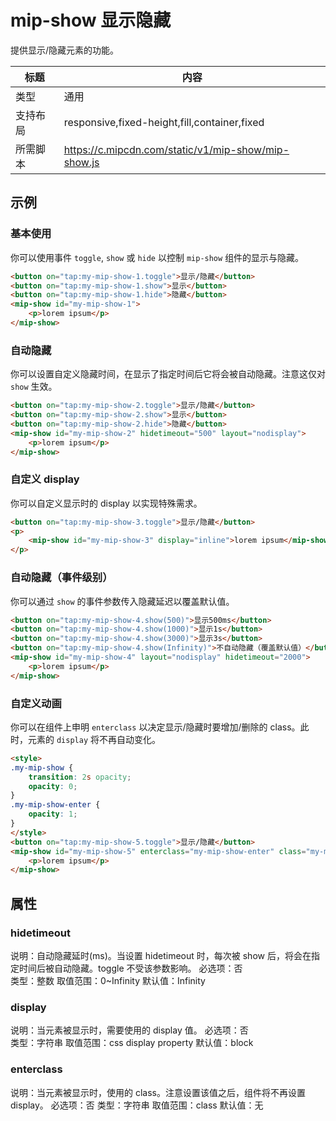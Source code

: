 # mip-show 显示隐藏

提供显示/隐藏元素的功能。

标题|内容
----|----
类型|通用
支持布局|responsive,fixed-height,fill,container,fixed
所需脚本|https://c.mipcdn.com/static/v1/mip-show/mip-show.js

## 示例

### 基本使用

你可以使用事件 `toggle`, `show` 或 `hide` 以控制 `mip-show` 组件的显示与隐藏。

```html
<button on="tap:my-mip-show-1.toggle">显示/隐藏</button>
<button on="tap:my-mip-show-1.show">显示</button>
<button on="tap:my-mip-show-1.hide">隐藏</button>
<mip-show id="my-mip-show-1">
    <p>lorem ipsum</p>
</mip-show>
```

### 自动隐藏

你可以设置自定义隐藏时间，在显示了指定时间后它将会被自动隐藏。注意这仅对 `show` 生效。

```html
<button on="tap:my-mip-show-2.toggle">显示/隐藏</button>
<button on="tap:my-mip-show-2.show">显示</button>
<button on="tap:my-mip-show-2.hide">隐藏</button>
<mip-show id="my-mip-show-2" hidetimeout="500" layout="nodisplay">
    <p>lorem ipsum</p>
</mip-show>
```

### 自定义 display

你可以自定义显示时的 display 以实现特殊需求。

```html
<button on="tap:my-mip-show-3.toggle">显示/隐藏</button>
<p>
    <mip-show id="my-mip-show-3" display="inline">lorem ipsum</mip-show> dolor sit amet
</p>
```

### 自动隐藏（事件级别）

你可以通过 `show` 的事件参数传入隐藏延迟以覆盖默认值。

```html
<button on="tap:my-mip-show-4.show(500)">显示500ms</button>
<button on="tap:my-mip-show-4.show(1000)">显示1s</button>
<button on="tap:my-mip-show-4.show(3000)">显示3s</button>
<button on="tap:my-mip-show-4.show(Infinity)">不自动隐藏（覆盖默认值）</button>
<mip-show id="my-mip-show-4" layout="nodisplay" hidetimeout="2000">
    <p>lorem ipsum</p>
</mip-show>
```

### 自定义动画

你可以在组件上申明 `enterclass` 以决定显示/隐藏时要增加/删除的 class。此时，元素的 `display` 将不再自动变化。

```html
<style>
.my-mip-show {
    transition: 2s opacity;
    opacity: 0;
}
.my-mip-show-enter {
    opacity: 1;
}
</style>
<button on="tap:my-mip-show-5.toggle">显示/隐藏</button>
<mip-show id="my-mip-show-5" enterclass="my-mip-show-enter" class="my-mip-show">
    <p>lorem ipsum</p>
</mip-show>
```

## 属性

### hidetimeout

说明：自动隐藏延时(ms)。当设置 hidetimeout 时，每次被 show 后，将会在指定时间后被自动隐藏。toggle 不受该参数影响。
必选项：否  
类型：整数
取值范围：0~Infinity
默认值：Infinity

### display

说明：当元素被显示时，需要使用的 display 值。
必选项：否  
类型：字符串
取值范围：css display property
默认值：block

### enterclass

说明：当元素被显示时，使用的 class。注意设置该值之后，组件将不再设置 display。
必选项：否
类型：字符串
取值范围：class
默认值：无
